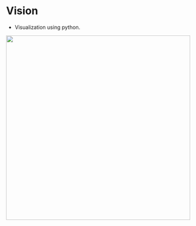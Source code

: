 # Vision

- Visualization using python.

<p>
<image src="Harmonic Cubes/assets/HarmonicCubes.gif" width="500"/>
</p>
